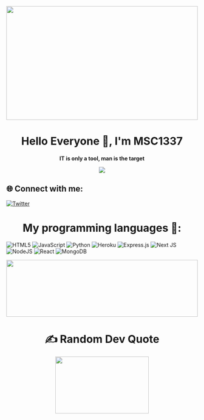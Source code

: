 <p align="center" width="100%">
    <img width="100%" height='300px' src="https://media.giphy.com/media/26tn33aiTi1jkl6H6/giphy.gif">
    </p>
    
<h1 align="center">
Hello Everyone 👋, I'm MSC1337
</h1>

<h4 align="center">

 **IT is only a tool, man is the target**
    
   
  
[![](https://visitcount.itsvg.in/api?id=1337Systemx86&icon=0&color=0)](https://visitcount.itsvg.in)

    
## 🌐 Connect with me:
    
 [![Twitter](https://img.shields.io/badge/Twitter-%231DA1F2.svg?logo=Twitter&logoColor=white)](https://twitter.com/ShinyChariotSh) 
    

<h1 align="center">
    My programming languages 💜:
    </h1>
    
![HTML5](https://img.shields.io/badge/html5-%23E34F26.svg?style=for-the-badge&logo=html5&logoColor=white) ![JavaScript](https://img.shields.io/badge/javascript-%23323330.svg?style=for-the-badge&logo=javascript&logoColor=%23F7DF1E) ![Python](https://img.shields.io/badge/python-3670A0?style=for-the-badge&logo=python&logoColor=ffdd54)  ![Heroku](https://img.shields.io/badge/heroku-%23430098.svg?style=for-the-badge&logo=heroku&logoColor=white) ![Express.js](https://img.shields.io/badge/express.js-%23404d59.svg?style=for-the-badge&logo=express&logoColor=%2361DAFB) ![Next JS](https://img.shields.io/badge/Next-black?style=for-the-badge&logo=next.js&logoColor=white) ![NodeJS](https://img.shields.io/badge/node.js-6DA55F?style=for-the-badge&logo=node.js&logoColor=white) ![React](https://img.shields.io/badge/react-%2320232a.svg?style=for-the-badge&logo=react&logoColor=%2361DAFB) ![MongoDB](https://img.shields.io/badge/MongoDB-%234ea94b.svg?style=for-the-badge&logo=mongodb&logoColor=white)

    

  <p align="center" width="100%">
    <img width="100%" height='150px' src="https://github-profile-trophy.vercel.app/?username=1337Systemx86&theme=radical&no-frame=false&no-bg=true&margin-w=4">
    </p>
    
    
<h1 align="center">
    ✍️ Random Dev Quote
  </h1>

  <p align="center" width="100%">
    <img width="70%" height='150px' src="https://quotes-github-readme.vercel.app/api?type=horizontal&theme=radical">
    </p>





